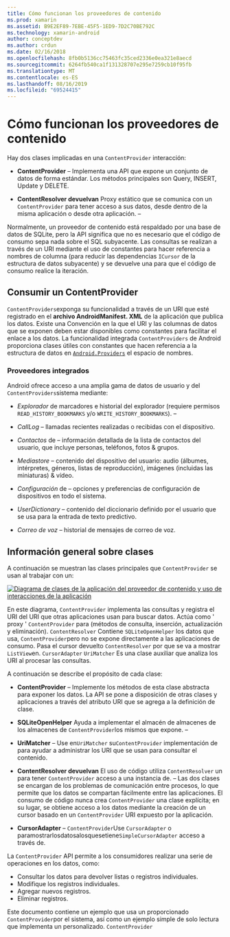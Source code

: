 ```yaml
---
title: Cómo funcionan los proveedores de contenido
ms.prod: xamarin
ms.assetid: B9E2EF89-7EBE-45F5-1ED9-7D2C70BE792C
ms.technology: xamarin-android
author: conceptdev
ms.author: crdun
ms.date: 02/16/2018
ms.openlocfilehash: 8fb0b5136cc75463fc35ced2336e0ea321e8aecd
ms.sourcegitcommit: 6264fb540ca1f131328707e295e7259cb10f95fb
ms.translationtype: MT
ms.contentlocale: es-ES
ms.lasthandoff: 08/16/2019
ms.locfileid: "69524415"
---
```

# <a name="how-content-providers-work"></a>Cómo funcionan los proveedores de contenido

Hay dos clases implicadas en una `ContentProvider` interacción:

- **ContentProvider** &ndash; Implementa una API que expone un conjunto de datos de forma estándar. Los métodos principales son Query, INSERT, Update y DELETE.

- **ContentResolver devuelvan** Proxy estático que se comunica con un `ContentProvider` para tener acceso a sus datos, desde dentro de la misma aplicación o desde otra aplicación. &ndash;

Normalmente, un proveedor de contenido está respaldado por una base de datos de SQLite, pero la API significa que no es necesario que el código de consumo sepa nada sobre el SQL subyacente. Las consultas se realizan a través de un URI mediante el uso de constantes para hacer referencia a nombres de columna (para reducir las dependencias `ICursor` de la estructura de datos subyacente) y se devuelve una para que el código de consumo realice la iteración.


## <a name="consuming-a-contentprovider"></a>Consumir un ContentProvider

`ContentProviders`exponga su funcionalidad a través de un URI que esté registrado en el **archivo AndroidManifest. XML** de la aplicación que publica los datos. Existe una Convención en la que el URI y las columnas de datos que se exponen deben estar disponibles como constantes para facilitar el enlace a los datos. La funcionalidad integrada `ContentProviders` de Android proporciona clases útiles con constantes que hacen referencia a la estructura de datos en [`Android.Providers`](xref:Android.Provider) el espacio de nombres.



### <a name="built-in-providers"></a>Proveedores integrados

Android ofrece acceso a una amplia gama de datos de usuario y del `ContentProviders`sistema mediante:

- *Explorador* de marcadores e historial del explorador (requiere permisos `READ_HISTORY_BOOKMARKS` y/o `WRITE_HISTORY_BOOKMARKS`). &ndash;

- *CallLog* &ndash; llamadas recientes realizadas o recibidas con el dispositivo.

- *Contactos* de &ndash; información detallada de la lista de contactos del usuario, que incluye personas, teléfonos, fotos & grupos.

- *Mediastore* &ndash; contenido del dispositivo del usuario: audio (álbumes, intérpretes, géneros, listas de reproducción), imágenes (incluidas las miniaturas) & vídeo.

- *Configuración* de &ndash; opciones y preferencias de configuración de dispositivos en todo el sistema.

- *UserDictionary* &ndash; contenido del diccionario definido por el usuario que se usa para la entrada de texto predictivo.

- *Correo de voz* &ndash; historial de mensajes de correo de voz.



## <a name="classes-overview"></a>Información general sobre clases

A continuación se muestran las clases principales que `ContentProvider` se usan al trabajar con un:

[![Diagrama de clases de la aplicación del proveedor de contenido y uso de interacciones de la aplicación](how-it-works-images/classdiagram1.png)](how-it-works-images/classdiagram1.png#lightbox)

En este diagrama, `ContentProvider` implementa las consultas y registra el URI del URI que otras aplicaciones usan para buscar datos. Actúa como ' proxy ' `ContentProvider` para (métodos de consulta, inserción, actualización y eliminación). `ContentResolver` Contiene `SQLiteOpenHelper` los datos que usa, `ContentProvider`pero no se expone directamente a las aplicaciones de consumo.
Pasa el cursor devuelto `ContentResolver` por que se va a mostrar `ListView`en. `CursorAdapter` `UriMatcher` Es una clase auxiliar que analiza los URI al procesar las consultas.

A continuación se describe el propósito de cada clase:

- **ContentProvider** &ndash; Implemente los métodos de esta clase abstracta para exponer los datos. La API se pone a disposición de otras clases y aplicaciones a través del atributo URI que se agrega a la definición de clase.

- **SQLiteOpenHelper** Ayuda a implementar el almacén de almacenes de los almacenes de `ContentProvider`los mismos que expone. &ndash;

- **UriMatcher** &ndash; Use en`UriMatcher` su`ContentProvider` implementación de para ayudar a administrar los URI que se usan para consultar el contenido.

- **ContentResolver devuelvan** El uso de código utiliza `ContentResolver` un para tener `ContentProvider` acceso a una instancia de. &ndash; Las dos clases se encargan de los problemas de comunicación entre procesos, lo que permite que los datos se compartan fácilmente entre las aplicaciones. El consumo de código nunca crea `ContentProvider` una clase explícita; en su lugar, se obtiene acceso a los datos mediante la creación de un cursor basado en un `ContentProvider` URI expuesto por la aplicación.

- **CursorAdapter** &ndash; `ContentProvider`Use `CursorAdapter` o paramostrarlosdatosalosquesetiene`SimpleCursorAdapter` acceso a través de.

La `ContentProvider` API permite a los consumidores realizar una serie de operaciones en los datos, como:

- Consultar los datos para devolver listas o registros individuales.
- Modifique los registros individuales.
- Agregar nuevos registros.
- Eliminar registros.

Este documento contiene un ejemplo que usa un proporcionado `ContentProvider`por el sistema, así como un ejemplo simple de solo lectura que implementa un personalizado. `ContentProvider`

